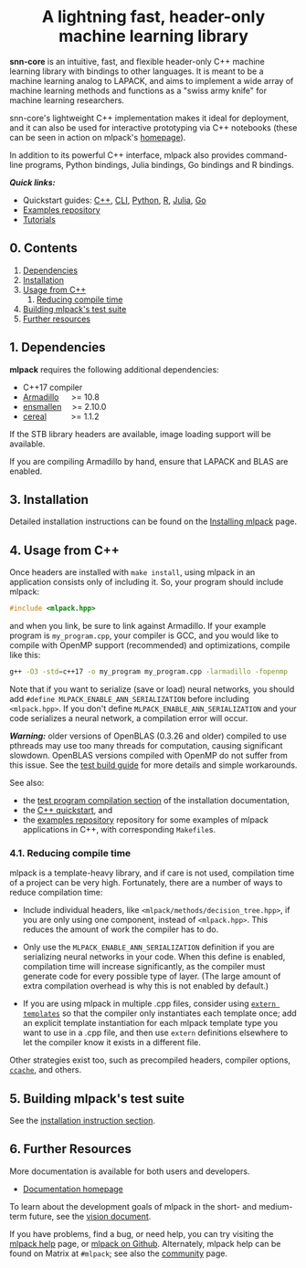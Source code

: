 <h1 align="center">A lightning fast, header-only machine learning library
</h1>

**snn-core** is an intuitive, fast, and flexible header-only C++ machine learning
library with bindings to other languages.  It is meant to be a machine learning
analog to LAPACK, and aims to implement a wide array of machine learning methods
and functions as a "swiss army knife" for machine learning researchers.

snn-core's lightweight C++ implementation makes it ideal for deployment, and it
can also be used for interactive prototyping via C++ notebooks (these can be
seen in action on mlpack's [homepage](https://www.mlpack.org/)).

In addition to its powerful C++ interface, mlpack also provides command-line
programs, Python bindings, Julia bindings, Go bindings and R bindings.

***Quick links:***

 - Quickstart guides: [C++](doc/quickstart/cpp.md),
   [CLI](doc/quickstart/cli.md), [Python](doc/quickstart/python.md),
   [R](doc/quickstart/r.md), [Julia](doc/quickstart/julia.md),
   [Go](doc/quickstart/go.md)
 - [Examples repository](https://github.com/mlpack/examples/)
 - [Tutorials](doc/user/tutorials.md)


## 0. Contents

 1. [Dependencies](#2-dependencies)
 2. [Installation](#3-installation)
 3. [Usage from C++](#4-usage-from-c)
     1. [Reducing compile time](#41-reducing-compile-time)
 4. [Building mlpack's test suite](#5-building-mlpacks-test-suite)
 5. [Further resources](#6-further-resources)

## 1. Dependencies

**mlpack** requires the following additional dependencies:

 - C++17 compiler
 - [Armadillo](https://arma.sourceforge.net)      &nbsp;&emsp;>= 10.8
 - [ensmallen](https://ensmallen.org)      &emsp;>= 2.10.0
 - [cereal](http://uscilab.github.io/cereal/)         &ensp;&nbsp;&emsp;&emsp;>= 1.1.2

If the STB library headers are available, image loading support will be
available.

If you are compiling Armadillo by hand, ensure that LAPACK and BLAS are enabled.

## 3. Installation

Detailed installation instructions can be found on the
[Installing mlpack](doc/user/install.md) page.

## 4. Usage from C++

Once headers are installed with `make install`, using mlpack in an application
consists only of including it.  So, your program should include mlpack:

```c++
#include <mlpack.hpp>
```

and when you link, be sure to link against Armadillo.  If your example program
is `my_program.cpp`, your compiler is GCC, and you would like to compile with
OpenMP support (recommended) and optimizations, compile like this:

```sh
g++ -O3 -std=c++17 -o my_program my_program.cpp -larmadillo -fopenmp
```

Note that if you want to serialize (save or load) neural networks, you should
add `#define MLPACK_ENABLE_ANN_SERIALIZATION` before including `<mlpack.hpp>`.
If you don't define `MLPACK_ENABLE_ANN_SERIALIZATION` and your code serializes a
neural network, a compilation error will occur.

***Warning:*** older versions of OpenBLAS (0.3.26 and older) compiled to use
pthreads may use too many threads for computation, causing significant slowdown.
OpenBLAS versions compiled with OpenMP do not suffer from this issue.  See the
[test build guide](doc/user/install.md#build-tests) for more details and simple
workarounds.

See also:

 * the [test program compilation section](doc/user/install.md#compiling-a-test-program)
   of the installation documentation,
 * the [C++ quickstart](doc/quickstart/cpp.md), and
 * the [examples repository](https://github.com/mlpack/examples) repository for
   some examples of mlpack applications in C++, with corresponding `Makefile`s.

### 4.1. Reducing compile time

mlpack is a template-heavy library, and if care is not used, compilation time of
a project can be very high.  Fortunately, there are a number of ways to reduce
compilation time:

 * Include individual headers, like `<mlpack/methods/decision_tree.hpp>`, if you
   are only using one component, instead of `<mlpack.hpp>`.  This reduces the
   amount of work the compiler has to do.

 * Only use the `MLPACK_ENABLE_ANN_SERIALIZATION` definition if you are
   serializing neural networks in your code.  When this define is enabled,
   compilation time will increase significantly, as the compiler must generate
   code for every possible type of layer.  (The large amount of extra
   compilation overhead is why this is not enabled by default.)

 * If you are using mlpack in multiple .cpp files, consider using [`extern
   templates`](https://isocpp.org/wiki/faq/cpp11-language-templates) so that the
   compiler only instantiates each template once; add an explicit template
   instantiation for each mlpack template type you want to use in a .cpp file,
   and then use `extern` definitions elsewhere to let the compiler know it
   exists in a different file.

Other strategies exist too, such as precompiled headers, compiler options,
[`ccache`](https://ccache.dev), and others.

## 5. Building mlpack's test suite

See the [installation instruction section](doc/user/install.md#build-tests).

## 6. Further Resources

More documentation is available for both users and developers.

 * [Documentation homepage](https://www.mlpack.org/doc/index.html)

To learn about the development goals of mlpack in the short- and medium-term
future, see the [vision document](https://www.mlpack.org/papers/vision.pdf).

If you have problems, find a bug, or need help, you can try visiting
the [mlpack help](https://www.mlpack.org/questions.html) page, or [mlpack on
Github](https://github.com/mlpack/mlpack/).  Alternately, mlpack help can be
found on Matrix at `#mlpack`; see also the
[community](https://www.mlpack.org/doc/developer/community.html) page.
